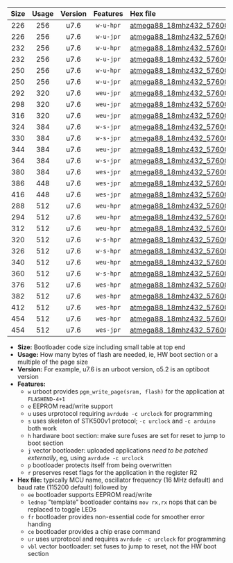 |Size|Usage|Version|Features|Hex file|
|:-:|:-:|:-:|:-:|:--|
|226|256|u7.6|`w-u-hpr`|[atmega88_18mhz432_57600bps_ur.hex](https://raw.githubusercontent.com/stefanrueger/urboot/main/bootloaders/atmega88/fcpu_18mhz432/57600_bps/atmega88_18mhz432_57600bps_ur.hex)|
|226|256|u7.6|`w-u-jpr`|[atmega88_18mhz432_57600bps_ur_vbl.hex](https://raw.githubusercontent.com/stefanrueger/urboot/main/bootloaders/atmega88/fcpu_18mhz432/57600_bps/atmega88_18mhz432_57600bps_ur_vbl.hex)|
|232|256|u7.6|`w-u-hpr`|[atmega88_18mhz432_57600bps_lednop_ur.hex](https://raw.githubusercontent.com/stefanrueger/urboot/main/bootloaders/atmega88/fcpu_18mhz432/57600_bps/atmega88_18mhz432_57600bps_lednop_ur.hex)|
|232|256|u7.6|`w-u-jpr`|[atmega88_18mhz432_57600bps_lednop_ur_vbl.hex](https://raw.githubusercontent.com/stefanrueger/urboot/main/bootloaders/atmega88/fcpu_18mhz432/57600_bps/atmega88_18mhz432_57600bps_lednop_ur_vbl.hex)|
|250|256|u7.6|`w-u-hpr`|[atmega88_18mhz432_57600bps_lednop_fr_ur.hex](https://raw.githubusercontent.com/stefanrueger/urboot/main/bootloaders/atmega88/fcpu_18mhz432/57600_bps/atmega88_18mhz432_57600bps_lednop_fr_ur.hex)|
|250|256|u7.6|`w-u-jpr`|[atmega88_18mhz432_57600bps_lednop_fr_ur_vbl.hex](https://raw.githubusercontent.com/stefanrueger/urboot/main/bootloaders/atmega88/fcpu_18mhz432/57600_bps/atmega88_18mhz432_57600bps_lednop_fr_ur_vbl.hex)|
|292|320|u7.6|`weu-jpr`|[atmega88_18mhz432_57600bps_ee_ur_vbl.hex](https://raw.githubusercontent.com/stefanrueger/urboot/main/bootloaders/atmega88/fcpu_18mhz432/57600_bps/atmega88_18mhz432_57600bps_ee_ur_vbl.hex)|
|298|320|u7.6|`weu-jpr`|[atmega88_18mhz432_57600bps_ee_lednop_ur_vbl.hex](https://raw.githubusercontent.com/stefanrueger/urboot/main/bootloaders/atmega88/fcpu_18mhz432/57600_bps/atmega88_18mhz432_57600bps_ee_lednop_ur_vbl.hex)|
|316|320|u7.6|`weu-jpr`|[atmega88_18mhz432_57600bps_ee_lednop_fr_ur_vbl.hex](https://raw.githubusercontent.com/stefanrueger/urboot/main/bootloaders/atmega88/fcpu_18mhz432/57600_bps/atmega88_18mhz432_57600bps_ee_lednop_fr_ur_vbl.hex)|
|324|384|u7.6|`w-s-jpr`|[atmega88_18mhz432_57600bps_vbl.hex](https://raw.githubusercontent.com/stefanrueger/urboot/main/bootloaders/atmega88/fcpu_18mhz432/57600_bps/atmega88_18mhz432_57600bps_vbl.hex)|
|330|384|u7.6|`w-s-jpr`|[atmega88_18mhz432_57600bps_lednop_vbl.hex](https://raw.githubusercontent.com/stefanrueger/urboot/main/bootloaders/atmega88/fcpu_18mhz432/57600_bps/atmega88_18mhz432_57600bps_lednop_vbl.hex)|
|344|384|u7.6|`weu-jpr`|[atmega88_18mhz432_57600bps_ee_lednop_fr_ce_ur_vbl.hex](https://raw.githubusercontent.com/stefanrueger/urboot/main/bootloaders/atmega88/fcpu_18mhz432/57600_bps/atmega88_18mhz432_57600bps_ee_lednop_fr_ce_ur_vbl.hex)|
|364|384|u7.6|`w-s-jpr`|[atmega88_18mhz432_57600bps_lednop_fr_vbl.hex](https://raw.githubusercontent.com/stefanrueger/urboot/main/bootloaders/atmega88/fcpu_18mhz432/57600_bps/atmega88_18mhz432_57600bps_lednop_fr_vbl.hex)|
|380|384|u7.6|`wes-jpr`|[atmega88_18mhz432_57600bps_ee_vbl.hex](https://raw.githubusercontent.com/stefanrueger/urboot/main/bootloaders/atmega88/fcpu_18mhz432/57600_bps/atmega88_18mhz432_57600bps_ee_vbl.hex)|
|386|448|u7.6|`wes-jpr`|[atmega88_18mhz432_57600bps_ee_lednop_vbl.hex](https://raw.githubusercontent.com/stefanrueger/urboot/main/bootloaders/atmega88/fcpu_18mhz432/57600_bps/atmega88_18mhz432_57600bps_ee_lednop_vbl.hex)|
|416|448|u7.6|`wes-jpr`|[atmega88_18mhz432_57600bps_ee_lednop_fr_vbl.hex](https://raw.githubusercontent.com/stefanrueger/urboot/main/bootloaders/atmega88/fcpu_18mhz432/57600_bps/atmega88_18mhz432_57600bps_ee_lednop_fr_vbl.hex)|
|288|512|u7.6|`weu-hpr`|[atmega88_18mhz432_57600bps_ee_ur.hex](https://raw.githubusercontent.com/stefanrueger/urboot/main/bootloaders/atmega88/fcpu_18mhz432/57600_bps/atmega88_18mhz432_57600bps_ee_ur.hex)|
|294|512|u7.6|`weu-hpr`|[atmega88_18mhz432_57600bps_ee_lednop_ur.hex](https://raw.githubusercontent.com/stefanrueger/urboot/main/bootloaders/atmega88/fcpu_18mhz432/57600_bps/atmega88_18mhz432_57600bps_ee_lednop_ur.hex)|
|312|512|u7.6|`weu-hpr`|[atmega88_18mhz432_57600bps_ee_lednop_fr_ur.hex](https://raw.githubusercontent.com/stefanrueger/urboot/main/bootloaders/atmega88/fcpu_18mhz432/57600_bps/atmega88_18mhz432_57600bps_ee_lednop_fr_ur.hex)|
|320|512|u7.6|`w-s-hpr`|[atmega88_18mhz432_57600bps.hex](https://raw.githubusercontent.com/stefanrueger/urboot/main/bootloaders/atmega88/fcpu_18mhz432/57600_bps/atmega88_18mhz432_57600bps.hex)|
|326|512|u7.6|`w-s-hpr`|[atmega88_18mhz432_57600bps_lednop.hex](https://raw.githubusercontent.com/stefanrueger/urboot/main/bootloaders/atmega88/fcpu_18mhz432/57600_bps/atmega88_18mhz432_57600bps_lednop.hex)|
|340|512|u7.6|`weu-hpr`|[atmega88_18mhz432_57600bps_ee_lednop_fr_ce_ur.hex](https://raw.githubusercontent.com/stefanrueger/urboot/main/bootloaders/atmega88/fcpu_18mhz432/57600_bps/atmega88_18mhz432_57600bps_ee_lednop_fr_ce_ur.hex)|
|360|512|u7.6|`w-s-hpr`|[atmega88_18mhz432_57600bps_lednop_fr.hex](https://raw.githubusercontent.com/stefanrueger/urboot/main/bootloaders/atmega88/fcpu_18mhz432/57600_bps/atmega88_18mhz432_57600bps_lednop_fr.hex)|
|376|512|u7.6|`wes-hpr`|[atmega88_18mhz432_57600bps_ee.hex](https://raw.githubusercontent.com/stefanrueger/urboot/main/bootloaders/atmega88/fcpu_18mhz432/57600_bps/atmega88_18mhz432_57600bps_ee.hex)|
|382|512|u7.6|`wes-hpr`|[atmega88_18mhz432_57600bps_ee_lednop.hex](https://raw.githubusercontent.com/stefanrueger/urboot/main/bootloaders/atmega88/fcpu_18mhz432/57600_bps/atmega88_18mhz432_57600bps_ee_lednop.hex)|
|412|512|u7.6|`wes-hpr`|[atmega88_18mhz432_57600bps_ee_lednop_fr.hex](https://raw.githubusercontent.com/stefanrueger/urboot/main/bootloaders/atmega88/fcpu_18mhz432/57600_bps/atmega88_18mhz432_57600bps_ee_lednop_fr.hex)|
|454|512|u7.6|`wes-hpr`|[atmega88_18mhz432_57600bps_ee_lednop_fr_ce.hex](https://raw.githubusercontent.com/stefanrueger/urboot/main/bootloaders/atmega88/fcpu_18mhz432/57600_bps/atmega88_18mhz432_57600bps_ee_lednop_fr_ce.hex)|
|454|512|u7.6|`wes-jpr`|[atmega88_18mhz432_57600bps_ee_lednop_fr_ce_vbl.hex](https://raw.githubusercontent.com/stefanrueger/urboot/main/bootloaders/atmega88/fcpu_18mhz432/57600_bps/atmega88_18mhz432_57600bps_ee_lednop_fr_ce_vbl.hex)|

- **Size:** Bootloader code size including small table at top end
- **Usage:** How many bytes of flash are needed, ie, HW boot section or a multiple of the page size
- **Version:** For example, u7.6 is an urboot version, o5.2 is an optiboot version
- **Features:**
  + `w` urboot provides `pgm_write_page(sram, flash)` for the application at `FLASHEND-4+1`
  + `e` EEPROM read/write support
  + `u` uses urprotocol requiring `avrdude -c urclock` for programming
  + `s` uses skeleton of STK500v1 protocol; `-c urclock` and `-c arduino` both work
  + `h` hardware boot section: make sure fuses are set for reset to jump to boot section
  + `j` vector bootloader: uploaded applications *need to be patched externally*, eg, using `avrdude -c urclock`
  + `p` bootloader protects itself from being overwritten
  + `r` preserves reset flags for the application in the register R2
- **Hex file:** typically MCU name, oscillator frequency (16 MHz default) and baud rate (115200 default) followed by
  + `ee` bootloader supports EEPROM read/write
  + `lednop` "template" bootloader contains `mov rx,rx` nops that can be replaced to toggle LEDs
  + `fr` bootloader provides non-essential code for smoother error handing
  + `ce` bootloader provides a chip erase command
  + `ur` uses urprotocol and requires `avrdude -c urclock` for programming
  + `vbl` vector bootloader: set fuses to jump to reset, not the HW boot section
